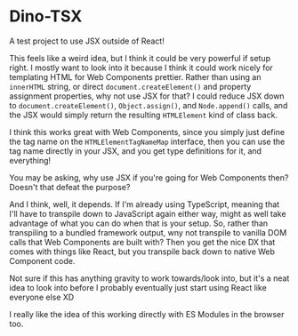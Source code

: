 # Dino-TSX

A test project to use JSX outside of React!

This feels like a weird idea, but I think it could be very powerful if setup right. I mostly want to look into it because I think it could work nicely for templating HTML for Web Components prettier. Rather than using an `innerHTML` string, or direct `document.createElement()` and property assignment properties, why not use JSX for that? I could reduce JSX down to `document.createElement()`, `Object.assign()`, and `Node.append()` calls, and the JSX would simply return the resulting `HTMLElement` kind of class back.

I think this works great with Web Components, since you simply just define the tag name on the `HTMLElementTagNameMap` interface, then you can use the tag name directly in your JSX, and you get type definitions for it, and everything!

You may be asking, why use JSX if you're going for Web Components then? Doesn't that defeat the purpose?

And I think, well, it depends. If I'm already using TypeScript, meaning that I'll have to transpile down to JavaScript again either way, might as well take advantage of what you can do when that is your setup. So, rather than transpiling to a bundled framework output, wny not transpile to vanilla DOM calls that Web Components are built with? Then you get the nice DX that comes with things like React, but you transpile back down to native Web Component code.

Not sure if this has anything gravity to work towards/look into, but it's a neat idea to look into before I probably eventually just start using React like everyone else XD

I really like the idea of this working directly with ES Modules in the browser too.